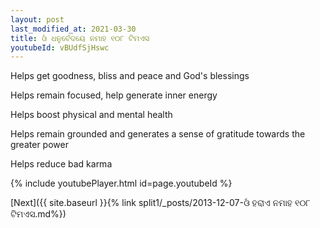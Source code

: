 ```yaml
---
layout: post
last_modified_at: 2021-03-30
title: ଓଁ ଧନୁର୍ବେଦୟେ ନମାହ ୧୦୮ ଟିମଏସ
youtubeId: vBUdfSjHswc
---
```

 
 
Helps get goodness, bliss and peace and God's blessings
 
Helps remain focused, help generate inner energy 
 
Helps boost physical and mental health 
 
Helps remain grounded and generates a sense of gratitude towards the greater power 
 
Helps reduce bad karma
 
 
 
 


{% include youtubePlayer.html id=page.youtubeId %}
 
[Next]({{ site.baseurl }}{% link  split1/_posts/2013-12-07-ଓଁ ହରାଏ ନମାହ ୧୦୮ ଟିମଏସ.md%})
 
